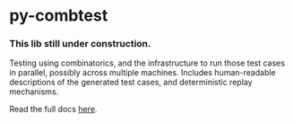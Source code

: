 # py-combtest
### This lib still under construction.

Testing using combinatorics, and the infrastructure to run those test cases in parallel, possibly across multiple machines.
Includes human-readable descriptions of the generated test cases, and deterministic replay mechanisms.

Read the full docs [here](https://github.west.isilon.com/pages/mbryan/py-combtest/).

